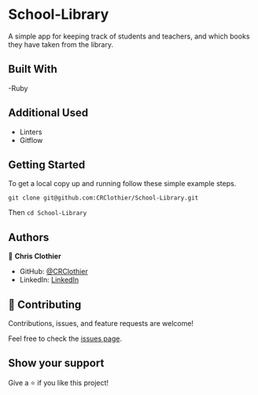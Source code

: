 # School-Library

A simple app for keeping track of students and teachers, and which books they have taken from the library.

## Built With

-Ruby

## Additional Used

- Linters
- Gitflow


## Getting Started

To get a local copy up and running follow these simple example steps.

`git clone git@github.com:CRClothier/School-Library.git `

Then `cd School-Library`


## Authors

👤 **Chris Clothier**

- GitHub: [@CRClothier](https://github.com/CRClothier)
- LinkedIn: [LinkedIn](https://www.linkedin.com/in/crclothier/)

## 🤝 Contributing

Contributions, issues, and feature requests are welcome!

Feel free to check the [issues page](../../issues/).

## Show your support

Give a ⭐️ if you like this project!